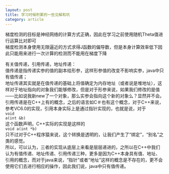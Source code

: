 ```yaml
---
layout: post
title: 学习时候积累的一些见解和坑
category: article
---
```

梯度检测的目标是神经网络的计算方式正确，因此在学习之前使用随机Theta值进行运算比对即可<br/>
梯度检测本身使用无限逼近的方式求得J函数的偏导数，但是本身计算效率低下因此只能用来进行一次计算的检测而不能用在梯度下降<br/>


有关值传递，引用传递，地址传递：<br/>
值传递是指传递实参的值的副本给形参，这样形参值的改变不影响实参，java中只有值传递；<br/>
地址传递其实就是在值传递的基础上将值确定为内存地址（或者说是堆地址），这样对于地址指向的对象我们能够修改，但是对于形参来说，如果我们修改的是值——比如说我新new了一个对象，那么实参会指向这个新的对象么？显然并不会。<br/>
引用传递是在C++上有的概念，之后的语言如C＃也有这个概念，对于C++来说，参考VC6.0的实现，引用本身实际上是通过指针实现的，也就是说，对于<br/><code>void a(int &b)</code><br/>这个函数声明，C++实际的实现是这样的<br/>
<code>void a(int *b)</code><br/>
只不过对于C++程序猿来说，这个转换是透明的，让我们产生了“绑定”，“别名”之类的感觉。<br/>
所以，可以认为，三者的实现从底层上来看是层层递进的，之所以在C++中我们认为有值传递、地址传递、引用传递三种，更多是因为C++本身具有值、地址、引用的概念，而对于java来说，“指针”或者“地址”这样的概念是不存在的，更不会使用它们去进行相应的操作，因此我们说，java中只有值传递。